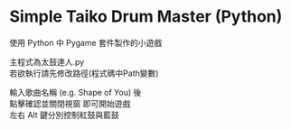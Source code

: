 # Simple Taiko Drum Master (Python)

使用 Python 中 Pygame 套件製作的小遊戲

主程式為太鼓達人.py  
若欲執行請先修改路徑(程式碼中Path變數)  

輸入歌曲名稱 (e.g. Shape of You) 後  
點擊確認並關閉視窗 即可開始遊戲  
左右 Alt 鍵分別控制紅鼓與藍鼓  